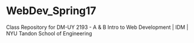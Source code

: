 # WebDev_Spring17
Class Repository for DM-UY 2193 - A &amp; B  Intro to Web Development | IDM | NYU Tandon School of Engineering
